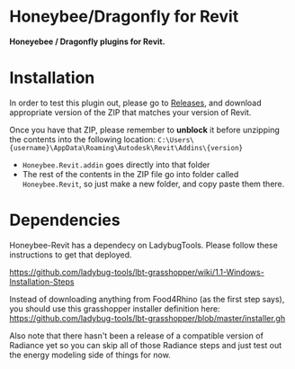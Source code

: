 # Honeybee/Dragonfly for Revit

<b>Honeyebee / Dragonfly plugins for Revit.</b>

# Installation

In order to test this plugin out, please go to [Releases](https://github.com/ladybug-tools/honeybee-revit/releases), and download appropriate version of the ZIP that matches your version of Revit. 

Once you have that ZIP, please remember to **unblock** it before unzipping the contents into the following location: `C:\Users\{username}\AppData\Roaming\Autodesk\Revit\Addins\{version}`
- `Honeybee.Revit.addin` goes directly into that folder
- The rest of the contents in the ZIP file go into folder called `Honeybee.Revit`, so just make a new folder, and copy paste them there.

# Dependencies

Honeybee-Revit has a dependecy on LadybugTools. Please follow these instructions to get that deployed. 

https://github.com/ladybug-tools/lbt-grasshopper/wiki/1.1-Windows-Installation-Steps

Instead of downloading anything from Food4Rhino (as the first step says), you should use this grasshopper installer definition here:
https://github.com/ladybug-tools/lbt-grasshopper/blob/master/installer.gh

Also note that there hasn't been a release of a compatible version of Radiance yet so you can skip all of those Radiance steps and just test out the energy modeling side of things for now.
